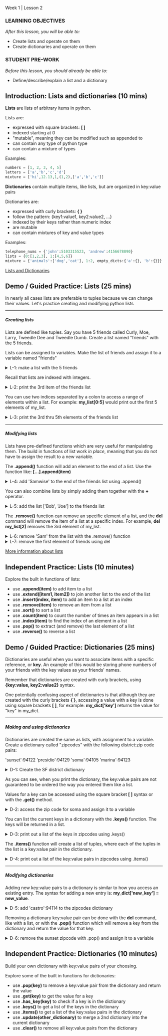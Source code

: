Week 1 | Lesson 2

### LEARNING OBJECTIVES
*After this lesson, you will be able to:*
- Create lists and operate on them
- Create dictionaries and operate on them

### STUDENT PRE-WORK
*Before this lesson, you should already be able to:*
- Define/describe/explain a list and a dictionary


## Introduction: Lists and dictionaries (10 mins)

**Lists** are lists of arbitrary items in python.

Lists are:

- expressed with square brackets: **[ ]**
- indexed starting at 0
- "mutable", meaning they can be modified such as appended to
- can contain any type of python type
- can contain a mixture of types

Examples:
```python
numbers = [1, 2, 3, 4, 5]
letters = ['a','b','c','d']
mixture = ['hi',12.13,1,(1,2),['a','b','c']]
```

**Dictionaries** contain multiple items, like lists, but are organized in key:value pairs

Dictionaries are:

- expressed with curly brackets: **{ }**
- follow the pattern: {key1:value1, key2:value2, ...}
- indexed by their keys rather than numeric index
- are mutable
- can contain mixtures of key and value types

Examples:
```python
telephone_nums = {'john':5103315523, 'andrew':4156678890}
lists = {0:[1,2,3], 1:[4,5,6]}
mixture = {'animals':['dog','cat'], 1:2, empty_dicts:{'a':{}, 'b':{}}}
```

[Lists and Dictionaries](http://sthurlow.com/python/lesson06/)


## Demo / Guided Practice: Lists (25 mins)

In nearly all cases lists are preferable to tuples because we can change their values. Let's practice creating and modifying python lists

---

##### Creating lists

Lists are defined like tuples.
Say you have 5 friends called Curly, Moe, Larry, Tweedle Dee and Tweedle Dumb. Create a list named "friends" with the 5 friends.

Lists can be assigned to variables. Make the list of friends and assign it to a variable named "friends"
<details><summary> L-1: make a list with the 5 friends
</summary>
```python
friends = ['Curly', 'Moe', 'Larry', 'Tweedle Dee', 'Tweedle Dumb']
print(friends)
['Curly', 'Moe', 'Larry', 'Tweedle Dee', 'Tweedle Dumb']
```
</details>

Recall that lists are indexed with integers.

<details><summary> L-2: print the 3rd item of the friends list
</summary>
```python
print(friends[2])
Larry
```
</details>

You can use two indices separated by a colon to access a range of elements within a list. For example: **my_list[0:5]** would print out the first 5 elements of my_list.

<details><summary> L-3: print the 3rd thru 5th elements of the friends list
</summary>
```python
print(friends[2:5])
['Larry', 'Tweedle Dee', 'Tweedle Dumb']
```
</details>

---

##### Modifying lists

Lists have pre-defined functions which are very useful for manipulating them. The build in functions of list work _in place_, meaning that you do not have to assign the result to a new variable.

The **.append()** function will add an element to the end of a list. Use the function like: **[...].append(item)**

<details><summary> L-4: add 'Samwise' to the end of the friends list using .append()
</summary>
```python
friends.append('Samwise')
print(friends)
['Curly', 'Moe', 'Larry', 'Tweedle Dee', 'Tweedle Dumb', 'Sam']
```
</details>

You can also combine lists by simply adding them together with the **+** operator.

<details><summary> L-5: add the list ['Bob', 'Joe'] to the friends list
</summary>
```python
friends = friends + ['Bob', 'Joe']
print(friends)
['Curly', 'Moe', 'Larry', 'Tweedle Dee', 'Tweedle Dumb', 'Sam', 'Bob', 'Joe']
```
</details>

The **.remove()** function can remove an specific element of a list, and the **del** command will remove the item of a list at a specific index. For example, **del my_list[2]** removes the 3rd element of my_list.

<details><summary> L-6: remove 'Sam' from the list with the .remove() function
</summary>
```python
friends.remove(3)
print(friends)
['Curly', 'Moe', 'Larry', 'Tweedle Dumb', 'Bob', 'Joe']
```
</details>

<details><summary> L-7: remove the first element of friends using del
</summary>
```python
del friends[0]
print(friends)
['Moe', 'Larry', 'Tweedle Dumb', 'Bob', 'Joe']
```
</details>

[More information about lists](http://sthurlow.com/python/lesson06/)


## Independent Practice: Lists (10 minutes)
Explore the built in functions of lists:

- use **.append(item)** to add item to a list
- use **.extend([item1, item2])** to join another list to the end of the list
- use **.insert(index, item)** to add an item to a list at an index
- use **.remove(item)** to remove an item from a list
- use **.sort()** to sort a list
- use **.count(item)** to count the number of times an item appears in a list
- use **.index(item)** to find the index of an element in a list
- use **.pop()** to extract (and remove) the last element of a list
- use **.reverse()** to reverse a list


## Demo / Guided Practice: Dictionaries (25 mins)

Dictionaries are useful when you want to associate items with a specific reference, or **key**. An example of this would be storing phone numbers of your friends with the key values as your friends' names.

Remember that dictionaries are created with curly brackets, using **{key:value, key2:value2}** syntax.

One potentially confusing aspect of dictionaries is that although they are created with the curly brackets **{ }**, accessing a value with a key is done using square brackets **[ ]**, for example: **my_dict['key']** returns the value for "key" in my_dict.

---

##### Making and using dictionaries

Dictionaries are created the same as lists, with assignment to a variable. Create a dictionary called "zipcodes" with the following district:zip code pairs:

'sunset':94122
'presidio':94129
'soma':94105
'marina':94123

<details><summary> D-1: Create the SF district dictionary
</summary>
```python
zipcodes = {'sunset':94122, 'presidio':94129, 'soma':94105, 'marina':94123}
print(zipcodes)
{'soma': 94105, 'presidio': 94129, 'sunset': 94122, 'marina': 94123}
```
</details>

As you can see, when you print the dictionary, the key:value pairs are not guaranteed to be ordered the way you entered them like a list.

Values for a key can be accessed using the square bracket **[ ]** syntax or with the **.get()** method.

<details><summary> D-2: access the zip code for soma and assign it to a variable
</summary>
```python
soma = zipcodes['soma']
print(soma)
94105
```
</details>

You can list the current keys in a dictionary with the **.keys()** function. The keys will be returned in a list.

<details><summary> D-3: print out a list of the keys in zipcodes using .keys()
</summary>
```python
zipcodes.keys()
['soma', 'presidio', 'sunset', 'marina']
```
</details>

The **.items()** function will create a list of tuples, where each of the tuples in the list is a key:value pair in the dictionary.

<details><summary> D-4: print out a list of the key:value pairs in zipcodes using .items()
</summary>
```python
zipcodes.items()
[('soma', 94105), ('presidio', 94129), ('castro', 94114), ('marina', 94123)]
```
</details>

---

##### Modifying dictionaries

Adding new key:value pairs to a dictionary is similar to how you access an existing entry. The syntax for adding a new entry is: **my_dict['new_key'] = new_value**.

<details><summary> D-5: add 'castro':94114 to the zipcodes dictionary
</summary>
```python
zipcodes['castro'] = 94114
print(zipcodes)
{'soma': 94105, 'presidio': 94129, 'sunset': 94122, 'castro': 94114, 'marina': 94123}
```
</details>

Removing a dictionary key:value pair can be done with the **del** command, like with a list, or with the **.pop()** function which will remove a key from the dictionary and return the value for that key.

<details><summary> D-6: remove the sunset zipcode with .pop() and assign it to a variable
</summary>
```python
sunset = zipcodes.pop('sunset')
print(sunset)
94122
```
</details>

## Independent Practice: Dictionaries (10 minutes)

Build your own dictionary with key:value pairs of your choosing.

Explore some of the built in functions for dictionaries:

- use **.pop(key)** to remove a key:value pair from the dictionary and return the value
- use **.get(key)** to get the value for a key
- use **.has_key(key)** to check if a key is in the dictionary
- use **.keys()** to get a list of the keys in the dictionary
- use **.items()** to get a list of the key:value pairs in the dictionary
- use **.update(other_dictionary)** to merge a 2nd dictionary into the current dictionary
- use **.clear()** to remove all key:value pairs from the dictionary

